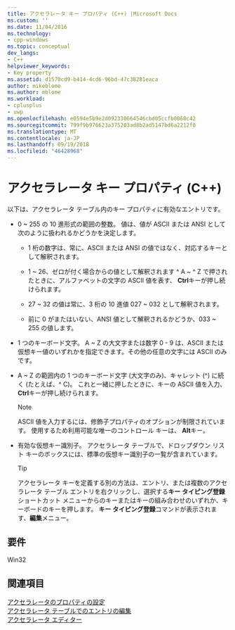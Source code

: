 ```yaml
---
title: アクセラレータ キー プロパティ (C++) |Microsoft Docs
ms.custom: ''
ms.date: 11/04/2016
ms.technology:
- cpp-windows
ms.topic: conceptual
dev_langs:
- C++
helpviewer_keywords:
- Key property
ms.assetid: d1570cd9-b414-4cd6-96bd-47c38281eaca
author: mikeblome
ms.author: mblome
ms.workload:
- cplusplus
- uwp
ms.openlocfilehash: e0594e5b9e2d092330664546cbd05ccfb0060c42
ms.sourcegitcommit: 799f9b976623a375203ad8b2ad5147bd6a2212f0
ms.translationtype: MT
ms.contentlocale: ja-JP
ms.lasthandoff: 09/19/2018
ms.locfileid: "46428968"
---
```

# <a name="accelerator-key-property-c"></a>アクセラレータ キー プロパティ (C++)

以下は、アクセラレータ テーブル内のキー プロパティに有効なエントリです。

- 0 ~ 255 の 10 進形式の範囲の整数。 値は、値が ASCII または ANSI として次のように扱われるかどうかを決定します。

   - 1 桁の数字は、常に、ASCII または ANSI の値ではなく、対応するキーとして解釈されます。

   - 1 ~ 26、ゼロが付く場合からの値として解釈されます ^ A ~ ^ Z で押されたときに、アルファベットの文字の ASCII 値を表す、 **Ctrl**キーが押し続けられます。

   - 27 ~ 32 の値は常に、3 桁の 10 進値 027 ~ 032 として解釈されます。

   - 前に 0 がまたはいない、ANSI 値として解釈されるかどうか、033 ~ 255 の値します。

- 1 つのキーボード文字。 A ~ Z の大文字または数字 0 - 9 は、ASCII または仮想キー値のいずれかを指定できます。その他の任意の文字には ASCII のみです。

- A ~ Z の範囲内の 1 つのキーボード文字 (大文字のみ)、キャレット (^) に続く (たとえば、^ C)。 これと一緒に押したときに、キーの ASCII 値を入力、 **Ctrl**キーが押し続けられます。

   > [!NOTE]
   > ASCII 値を入力するには、修飾子プロパティのオプションが制限されています。 使用するため利用可能な唯一のコントロール キーは、 **Alt**キー。

- 有効な仮想キー識別子。 アクセラレータ テーブルで、ドロップダウン リスト キーのボックスには、標準の仮想キー識別子の一覧が含まれています。

   > [!TIP]
   > アクセラレータ キーを定義する別の方法は、エントリ、または複数のアクセラレータ テーブル エントリを右クリックし、選択する**キー タイピング登録**ショートカット メニューからのキーまたはキーの組み合わせのいずれか、キーボードのキーを押します。 **キー タイピング登録**コマンドが表示されます、**編集**メニュー。

## <a name="requirements"></a>要件

Win32

## <a name="see-also"></a>関連項目

[アクセラレータのプロパティの設定](../windows/setting-accelerator-properties.md)<br/>
[アクセラレータ テーブルでのエントリの編集](../windows/editing-in-an-accelerator-table.md)<br/>
[アクセラレータ エディター](../windows/accelerator-editor.md)